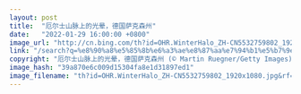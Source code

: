 ```yaml
---
layout: post
title:  "厄尔士山脉上的光晕，德国萨克森州"
date:   "2022-01-29 16:00:00 +0800"
image_url: "http://cn.bing.com/th?id=OHR.WinterHalo_ZH-CN5532759802_1920x1080.jpg&rf=LaDigue_1920x1080.jpg&pid=hp"
link: "/search?q=%e8%90%a8%e5%85%8b%e6%a3%ae%e8%87%aa%e7%94%b1%e5%b7%9e&form=hpcapt&mkt=zh-cn"
copyright: "厄尔士山脉上的光晕，德国萨克森州 (© Martin Ruegner/Getty Images)"
image_hash: "39a870e6c009d15304fa8e1d31897ed1"
image_filename: "th?id=OHR.WinterHalo_ZH-CN5532759802_1920x1080.jpg&rf=LaDigue_1920x1080.jpg&pid=hp"
---
```

